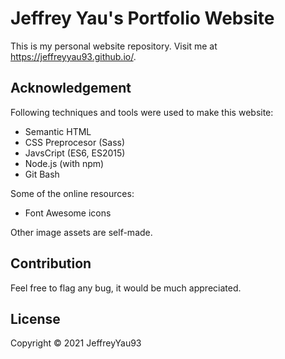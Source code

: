 # Jeffrey Yau's Portfolio Website

This is my personal website repository. Visit me at <https://jeffreyyau93.github.io/>.

## Acknowledgement

Following techniques and tools were used to make this website:

- Semantic HTML
- CSS Preprocesor (Sass)
- JavsCript (ES6, ES2015)
- Node.js (with npm)
- Git Bash

Some of the online resources:

- Font Awesome icons

Other image assets are self-made.

## Contribution

Feel free to flag any bug, it would be much appreciated.

## License

Copyright &copy; 2021 JeffreyYau93
